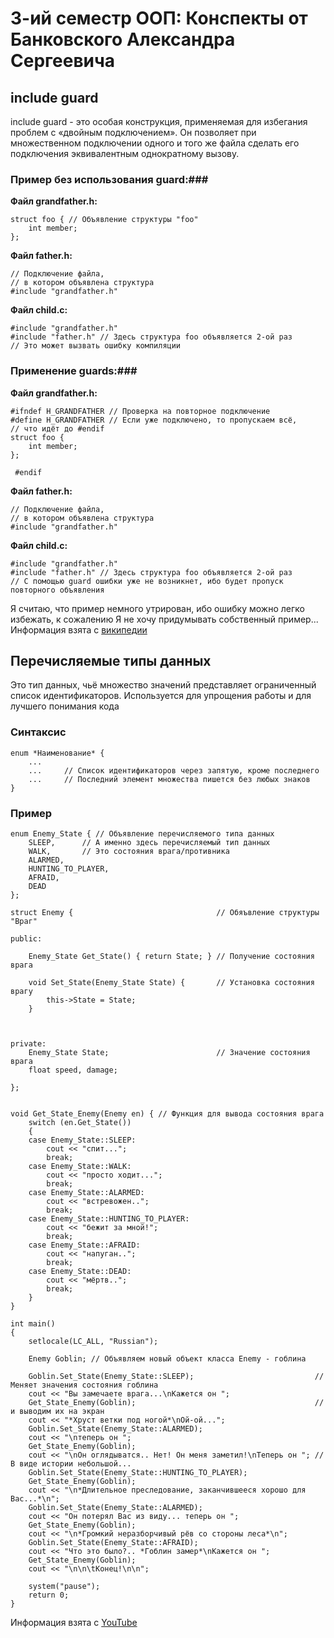 # 3-ий семестр ООП: Конспекты от Банковского Александра Сергеевича #

## include guard  ##

include guard - это особая конструкция, применяемая для избегания 
проблем с «двойным подключением». Он позволяет при множественном 
подключении одного и того же файла сделать его подключения 
эквивалентным однократному вызову.

### Пример без использования guard:###

**Файл grandfather.h:**

    struct foo { // Объявление структуры "foo"
        int member; 
    };

**Файл father.h:**

    // Подключение файла,
    // в котором объявлена структура 
    #include "grandfather.h" 

**Файл child.c:**

    #include "grandfather.h"
    #include "father.h" // Здесь структура foo объявляется 2-ой раз
    // Это может вызвать ошибку компиляции

### Применение guards:###

**Файл grandfather.h:**

    #ifndef H_GRANDFATHER // Проверка на повторное подключение
    #define H_GRANDFATHER // Если уже подключено, то пропускаем всё,
    // что идёт до #endif
    struct foo {
        int member;
    };
 
     #endif

**Файл father.h:**

    // Подключение файла,
    // в котором объявлена структура 
    #include "grandfather.h" 

**Файл child.c:**
    
    #include "grandfather.h"
    #include "father.h" // Здесь структура foo объявляется 2-ой раз
    // С помощью guard ошибки уже не возникнет, ибо будет пропуск повторного объявления
    
Я считаю, что пример немного утрирован, ибо ошибку можно легко избежать, к сожалению Я не хочу придумывать собственный пример...
Информация взята с [википедии](https://ru.wikipedia.org/wiki/Include_guard)





## Перечисляемые типы данных ##

Это тип данных, чьё множество значений представляет ограниченный список идентификаторов.
Используется для упрощения работы и для лучшего понимания кода

### Синтаксис ###
    enum *Наименование* {
        ... 
        ...     // Список идентификаторов через запятую, кроме последнего
        ...     // Последний элемент множества пишется без любых знаков
    }
### Пример ###
    enum Enemy_State { // Объявление перечисляемого типа данных
        SLEEP,      // А именно здесь перечисляемый тип данных
        WALK,       // Это состояния врага/противника
        ALARMED,
        HUNTING_TO_PLAYER,
        AFRAID,
        DEAD
    };

    struct Enemy {                                // Обяъвление структуры "Враг"

    public:

        Enemy_State Get_State() { return State; } // Получение состояния врага

        void Set_State(Enemy_State State) {       // Установка состояния врагу
            this->State = State;
        }

        

    private:
        Enemy_State State;                        // Значение состояния врага
        float speed, damage;

    };


    void Get_State_Enemy(Enemy en) { // Функция для вывода состояния врага
        switch (en.Get_State())
        {
        case Enemy_State::SLEEP:
            cout << "спит...";
            break;
        case Enemy_State::WALK:
            cout << "просто ходит...";
            break;
        case Enemy_State::ALARMED:
            cout << "встревожен..";
            break;
        case Enemy_State::HUNTING_TO_PLAYER:
            cout << "бежит за мной!";
            break;
        case Enemy_State::AFRAID:
            cout << "напуган..";
            break;
        case Enemy_State::DEAD:
            cout << "мёртв..";
            break;
        }
    }

    int main()
    {
        setlocale(LC_ALL, "Russian");

        Enemy Goblin; // Объявляем новый объект класса Enemy - гоблина

        Goblin.Set_State(Enemy_State::SLEEP);                           // Меняет значения состояния гоблина 
        cout << "Вы замечаете врага...\nКажется он "; 
        Get_State_Enemy(Goblin);                                        // и выводим их на экран
        cout << "*Хруст ветки под ногой*\nОй-ой...";
        Goblin.Set_State(Enemy_State::ALARMED);
        cout << "\nтеперь он ";
        Get_State_Enemy(Goblin);
        cout << "\nОн оглядыватся.. Нет! Он меня заметил!\nТеперь он "; // В виде истории небольшой...
        Goblin.Set_State(Enemy_State::HUNTING_TO_PLAYER);
        Get_State_Enemy(Goblin);
        cout << "\n*Длительное преследование, заканчившееся хорошо для Вас...*\n";
        Goblin.Set_State(Enemy_State::ALARMED);
        cout << "Он потерял Вас из виду... теперь он ";
        Get_State_Enemy(Goblin);
        cout << "\n*Громкий неразборчивый рёв со стороны леса*\n";
        Goblin.Set_State(Enemy_State::AFRAID);
        cout << "Что это было?.. *Гоблин замер*\nКажется он ";
        Get_State_Enemy(Goblin);
        cout << "\n\n\tКонец!\n\n";

        system("pause");
        return 0;
    }
    
    
Информация взята с [YouTube](https://www.youtube.com/watch?v=BMmbQ81lQd0&t=538s)


